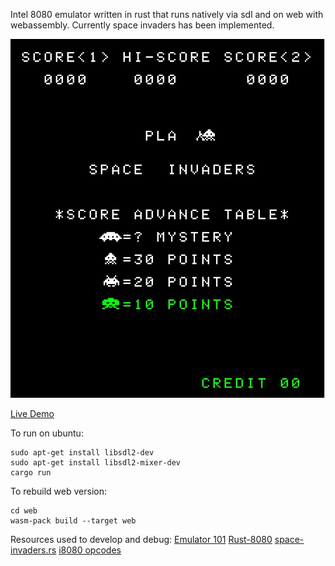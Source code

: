 Intel 8080 emulator written in rust that runs natively via sdl and on web with webassembly. Currently space invaders has been implemented.

![Screen Shot](/screenshot.jpeg?raw=true "Screenshot")

[Live Demo](https://jgautier.github.io/eightyeighty/web/index.html)

To run on ubuntu:

```
sudo apt-get install libsdl2-dev
sudo apt-get install libsdl2-mixer-dev
cargo run
```

To rebuild web version:
```
cd web
wasm-pack build --target web
```

Resources used to develop and debug:
[Emulator 101](http://emulator101.com/)
[Rust-8080](https://github.com/Tom-Goring/Rust-8080/)
[space-invaders.rs](https://github.com/cbeust/space-invade.rs)
[i8080 opcodes](https://www.pastraiser.com/cpu/i8080/i8080_opcodes.html)
